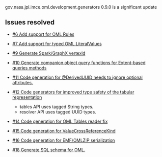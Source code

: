 gov.nasa.jpl.imce.oml.development.generators 0.9.0 is a significant update

## Issues resolved

- [#6 Add support for OML Rules](https://github.com/JPL-IMCE/gov.nasa.jpl.imce.oml.development.generators/issues/6)

- [#7 Add support for typed OML LiteralValues](https://github.com/JPL-IMCE/gov.nasa.jpl.imce.oml.development.generators/issues/7)

- [#9 Generate Spark/GraphX vertexId](https://github.com/JPL-IMCE/gov.nasa.jpl.imce.oml.development.generators/issues/9)

- [#10 Generate companion object query functions for Extent-based queries methods](https://github.com/JPL-IMCE/gov.nasa.jpl.imce.oml.development.generators/issues/10)

- [#11 Code generation for @DerivedUUID needs to ignore optional attributes.](https://github.com/JPL-IMCE/gov.nasa.jpl.imce.oml.development.generators/issues/11)

- [#12 Code generators for improved type safety of the tabular representation](https://github.com/JPL-IMCE/gov.nasa.jpl.imce.oml.development.generators/issues/12)
  - tables API uses tagged String types.
  - resolver API uses tagged UUID types.
  
- [#14 Code generation for OML Tables reader fix](https://github.com/JPL-IMCE/gov.nasa.jpl.imce.oml.development.generators/issues/14)

- [#15 Code generation for ValueCrossReferenceKind](https://github.com/JPL-IMCE/gov.nasa.jpl.imce.oml.development.generators/issues/15)

- [#16 Code generation for EMF/OMLZIP serialization](https://github.com/JPL-IMCE/gov.nasa.jpl.imce.oml.development.generators/issues/16)

- [#18 Generate SQL schema for OML.](https://github.com/JPL-IMCE/gov.nasa.jpl.imce.oml.development.generators/issues/18)
